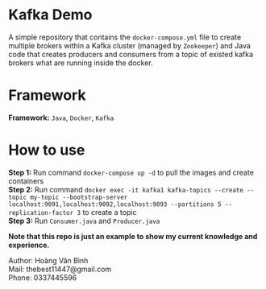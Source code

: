 # Kafka Demo
A simple repository that contains the `docker-compose.yml` file to create multiple brokers within a Kafka cluster (managed by `Zookeeper`) and Java code that creates producers and consumers from a topic of existed kafka brokers what are running inside the docker. 
# Framework
<strong>Framework:</strong>  `Java`, `Docker`, `Kafka`
# How to use
<strong>Step 1:</strong> Run command `docker-compose up -d` to pull the images and create containers
<br>
<strong>Step 2:</strong> Run command `docker exec -it kafka1 kafka-topics --create --topic my-topic --bootstrap-server localhost:9091,localhost:9092,localhost:9093 --partitions 5 --replication-factor 3` to create a topic
<br>
<strong>Step 3:</strong> Run `Consumer.java` and `Producer.java`

<strong>Note that this repo is just an example to show my current knowledge and experience. </strong>
<div>Author: Hoàng Văn Bình</div>
<div>Mail: thebest11447@gmail.com</div>
<div>Phone: 0337445596</div>
